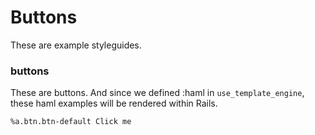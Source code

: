 # Buttons

These are example styleguides.

### buttons
These are buttons. And since we defined :haml in `use_template_engine`,
these haml examples will be rendered within Rails.

```example.haml
%a.btn.btn-default Click me
```
